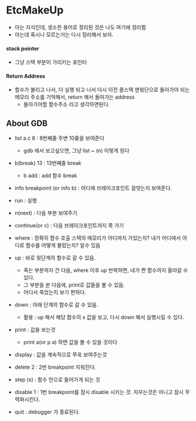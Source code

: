 # EtcMakeUp

+ 아는 지식인데, 생소한 용어로 정리된 것은 나도 여기에 정리함
+ 아는데 혹시나 모르는거는 다시 정리해서 보자.

#### stack pointer
+ 그냥 스택 부분이 가리키는 포인터

#### Return Address
+ 함수가 불리고 나서, 다 실행 되고 나서 다시 이전 콜스택 맨윗단으로 돌아가야 되는 메모리 주소를 기억해서, return 해서 돌아가는 address
  - 돌아가야할 함수주소 라고 생각하면된다. 

## About GDB

+ list a.c 8 : 8번째줄 주변 10줄을 보여준다
  - gdb 에서 보고싶으면, 그냥 list ~ (n) 이렇게 된다 
  
+ b(break) 13 : 13번째줄 break
  - b add : add 함수 break
  
+ info breakpoint (or info b) : 어디에 브레이크포인트 걸엇는지 보여준다.
+ run :  실행
+ n(next) : 다음 부분 보여주기

+ continue(or c) : 다음 브레이크포인트까지 쭉 가기
+ where :  정확히 함수 호출 스택의 메모리가 어디까지 가있는지? 내가 어디에서 어디로 함수를 어떻게 불렀는지? 알수 있음

+ up : 바로 윗단계의 함수로 갈 수 있음.
  - 죽는 부분까지 간 다음, where 이후 up 반복하면, 내가 짠 함수까지 올라갈 수 있다. 
  - 그 부분을 본 다음에, print로 값들을 볼 수 있음.
  - 어디서 죽었는지 보기 편하다. 
  
+ down : 아래 단계의 함수로 갈 수 있음. 
  - 활용 : up 해서 해당 함수의 x 값을 보고, 다시 down 해서 실행시킬 수 있다. 
  
+ print : 값을 보는것
  - print a(or p a) 하면 값을 볼 수 있을 것이다
  
+ display : 값을 계속적으로 쭈욱 보여주는것

+ delete 2 : 2번 breakpoint 지워진다. 

+ step (s) : 함수 안으로 들어가게 되는 것

+ disable 1 : 1번 breakpoint를 잠시 disable 시키는 것. 지우는것은 아니고 잠시 무력화시킨다. 

+ quit : debugger 가 종료된다.

